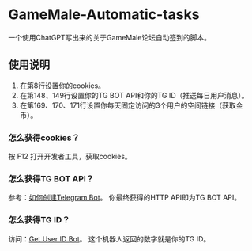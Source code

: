 # GameMale-Automatic-tasks

一个使用ChatGPT写出来的关于GameMale论坛自动签到的脚本。

## 使用说明

1. 在第8行设置你的cookies。
2. 在第148、149行设置你的TG BOT API和你的TG ID（推送每日用户消息）。
3. 在第169、170、171行设置你每天固定访问的3个用户的空间链接（获取金币）。

### 怎么获得cookies？

按 F12 打开开发者工具，获取cookies。

### 怎么获得TG BOT API？

参考：[如何创建Telegram Bot](https://tastones.com/stackoverflow/telegram-bot/getting-started-with-telegram-bot/create_a_bot_with_the_botfather/)。
你最终获得的HTTP API即为TG BOT API。

### 怎么获得TG ID？

访问：[Get User ID Bot](https://t.me/getuseridabstract_bot)。
这个机器人返回的数字就是你的TG ID。
